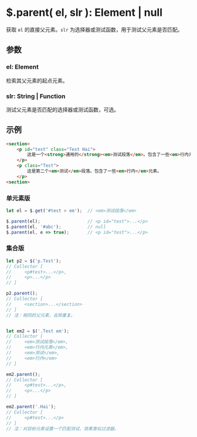 # $.parent( el, slr ): Element | null

获取 `el` 的直接父元素。`slr` 为选择器或测试函数，用于测试父元素是否匹配。


## 参数

### el: Element

检索其父元素的起点元素。


### slr: String | Function

测试父元素是否匹配的选择器或测试函数，可选。


## 示例

```html
<section>
    <p id="test" class="Test Hai">
        这是一个<strong>通用的</strong><em>测试段落</em>。包含了一些<em>行内元素</em>。
    </p>
    <p class="Test">
        这是第二个<em>测试</em>段落。包含了一些<em>行内</em>元素。
    </p>
<section>
```


### 单元素版

```js
let el = $.get('#test > em');  // <em>测试段落</em>

$.parent(el);                  // <p id="test">...</p>
$.parent(el, '#abc');          // null
$.parent(el, e => true);       // <p id="test">...</p>
```


### 集合版

```js
let p2 = $('p.Test');
// Collector [
//     <p#test>...</p>,
//     <p>...</p>
// ]

p2.parent();
// Collector [
//     <section>...</section>
// ]
// 注：相同的父元素，去除重复。


let em2 = $('.Test em');
// Collector [
//     <em>测试段落</em>,
//     <em>行内元素</em>,
//     <em>测试</em>,
//     <em>行内</em>
// ]

em2.parent();
// Collector [
//     <p#test>...</p>,
//     <p>...</p>
// ]

em2.parent('.Hai');
// Collector [
//     <p#test>...</p>
// ]
// 注：对目标元素设置一个匹配测试，效果类似过滤器。
```

